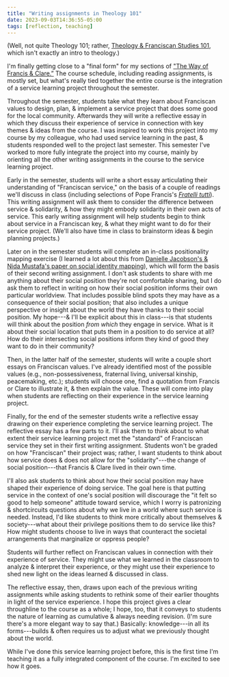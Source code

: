 ```yaml
---
title: "Writing assignments in Theology 101"
date: 2023-09-03T14:36:55-05:00
tags: [reflection, teaching]
---
```


(Well, not quite Theology 101; rather, [Theology & Franciscan Studies 101](https://blog.andrewbelfield.com/posts/20230623_on-teaching-francis-clare), which isn't exactly an intro to theology.)

I'm finally getting close to a "final form" for my sections of ["The Way of Francis & Clare.”](https://www.sbu.edu/academics/general-education-curriculum/learning-goals-objectives) The course schedule, including reading assignments, is mostly set, but what's really tied together the entire course is the integration of a service learning project throughout the semester.

Throughout the semester, students take what they learn about Franciscan values to design, plan, & implement a service project that does some good for the local community. Afterwards they will write a reflective essay in which they discuss their experience of service in connection with key themes & ideas from the course. I was inspired to work this project into my course by my colleague, who had used service learning in the past, & students responded well to the project last semester. This semester I've worked to more fully integrate the project into my course, mainly by orienting all the other writing assignments in the course to the service learning project.

Early in the semester, students will write a short essay articulating their understanding of "Franciscan service," on the basis of a couple of readings we'll discuss in class (including selections of Pope Francis's *[Fratelli tutti](https://www.vatican.va/content/francesco/en/encyclicals/documents/papa-francesco_20201003_enciclica-fratelli-tutti.html)*). This writing assignment will ask them to consider the difference between service & solidarity, & how they might embody solidarity in their own acts of service. This early writing assignment will help students begin to think about service in a Franciscan key, & what they might want to do for their service project. (We'll also have time in class to brainstorm ideas & begin planning projects.)

Later on in the semester students will complete an in-class positionality mapping exercise (I learned a lot about this from [Danielle Jacobson's & Nida Mustafa's paper on social identity mapping](https://journals.sagepub.com/doi/full/10.1177/1609406919870075)), which will form the basis of their second writing assignment. I don't ask students to share with me anything about their social position they're not comfortable sharing, but I do ask them to reflect in writing on how their social position informs their own particular worldview. That includes possible blind spots they may have as a consequence of their social position; that also includes a unique perspective or insight about the world they have thanks to their social position. My hope---& I'll be explicit about this in class---is that students will think about the position *from which* they engage in service. What is it about their social location that puts them in a position to do service at all? How do their intersecting social positions inform they kind of good they want to do in their community?

Then, in the latter half of the semester, students will write a couple short essays on Franciscan values. I've already identified most of the possible values (e.g., non-possessiveness, fraternal living, universal kinship, peacemaking, etc.); students will choose one, find a quotation from Francis or Clare to illustrate it, & then explain the value. These will come into play when students are reflecting on their experience in the service learning project.

Finally, for the end of the semester students write a reflective essay drawing on their experience completing the service learning project. The reflective essay has a few parts to it. I'll ask them to think about to what extent their service learning project met the "standard" of Franciscan service they set in their first writing assignment. Students won't be graded on how "Franciscan" their project was; rather, I want students to think about how service does & does not allow for the "solidarity"---the change of social position---that Francis & Clare lived in their own time.

I'll also ask students to think about how their social position may have shaped their experience of doing service. The goal here is that putting service in the context of one's social position will discourage the "it felt so good to help someone" attitude toward service, which I worry is patronizing & shortcircuits questions about why we live in a world where such service is needed. Instead, I'd like students to think more critically about themselves & society---what about their privilege positions them to do service like this? How might students choose to live in ways that counteract the societal arrangements that marginalize or oppress people?

Students will further reflect on Franciscan values in connection with their experience of service. They might use what we learned in the classroom to analyze & interpret their experience, or they might use their experience to shed new light on the ideas learned & discussed in class.

The reflective essay, then, draws upon each of the previous writing assignments while asking students to rethink some of their earlier thoughts in light of the service experience. I hope this project gives a clear throughline to the course as a whole; I hope, too, that it conveys to students the nature of learning as cumulative & always needing revision. (I'm sure there's a more elegant way to say that.) Basically: knowledge---in all its forms---builds & often requires us to adjust what we previously thought about the world.

While I've done this service learning project before, this is the first time I'm teaching it as a fully integrated component of the course. I'm excited to see how it goes.
